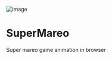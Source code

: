 ![image](https://github.com/ALEX5402/SuperMareo/assets/76860596/7c6669e1-9b4c-4f3f-9e74-24f6ff75ae7d)
# SuperMareo
 Super mareo game animation in browser

